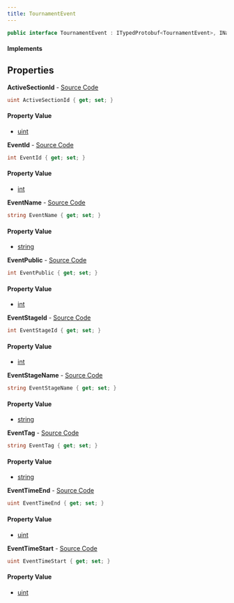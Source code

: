 ```yaml
---
title: TournamentEvent
---
```


```csharp
public interface TournamentEvent : ITypedProtobuf<TournamentEvent>, INativeHandle
```

#### Implements

## Properties

**ActiveSectionId** - [Source Code](https://github.com/swiftly-solution/swiftlys2/blob/master/managed/src/SwiftlyS2.Generated/Protobufs/Interfaces/TournamentEvent.cs#L37)

```csharp
uint ActiveSectionId { get; set; }
```

#### Property Value

- [uint](https://learn.microsoft.com/dotnet/api/system.uint32)

**EventId** - [Source Code](https://github.com/swiftly-solution/swiftlys2/blob/master/managed/src/SwiftlyS2.Generated/Protobufs/Interfaces/TournamentEvent.cs#L13)

```csharp
int EventId { get; set; }
```

#### Property Value

- [int](https://learn.microsoft.com/dotnet/api/system.int32)

**EventName** - [Source Code](https://github.com/swiftly-solution/swiftlys2/blob/master/managed/src/SwiftlyS2.Generated/Protobufs/Interfaces/TournamentEvent.cs#L19)

```csharp
string EventName { get; set; }
```

#### Property Value

- [string](https://learn.microsoft.com/dotnet/api/system.string)

**EventPublic** - [Source Code](https://github.com/swiftly-solution/swiftlys2/blob/master/managed/src/SwiftlyS2.Generated/Protobufs/Interfaces/TournamentEvent.cs#L28)

```csharp
int EventPublic { get; set; }
```

#### Property Value

- [int](https://learn.microsoft.com/dotnet/api/system.int32)

**EventStageId** - [Source Code](https://github.com/swiftly-solution/swiftlys2/blob/master/managed/src/SwiftlyS2.Generated/Protobufs/Interfaces/TournamentEvent.cs#L31)

```csharp
int EventStageId { get; set; }
```

#### Property Value

- [int](https://learn.microsoft.com/dotnet/api/system.int32)

**EventStageName** - [Source Code](https://github.com/swiftly-solution/swiftlys2/blob/master/managed/src/SwiftlyS2.Generated/Protobufs/Interfaces/TournamentEvent.cs#L34)

```csharp
string EventStageName { get; set; }
```

#### Property Value

- [string](https://learn.microsoft.com/dotnet/api/system.string)

**EventTag** - [Source Code](https://github.com/swiftly-solution/swiftlys2/blob/master/managed/src/SwiftlyS2.Generated/Protobufs/Interfaces/TournamentEvent.cs#L16)

```csharp
string EventTag { get; set; }
```

#### Property Value

- [string](https://learn.microsoft.com/dotnet/api/system.string)

**EventTimeEnd** - [Source Code](https://github.com/swiftly-solution/swiftlys2/blob/master/managed/src/SwiftlyS2.Generated/Protobufs/Interfaces/TournamentEvent.cs#L25)

```csharp
uint EventTimeEnd { get; set; }
```

#### Property Value

- [uint](https://learn.microsoft.com/dotnet/api/system.uint32)

**EventTimeStart** - [Source Code](https://github.com/swiftly-solution/swiftlys2/blob/master/managed/src/SwiftlyS2.Generated/Protobufs/Interfaces/TournamentEvent.cs#L22)

```csharp
uint EventTimeStart { get; set; }
```

#### Property Value

- [uint](https://learn.microsoft.com/dotnet/api/system.uint32)


